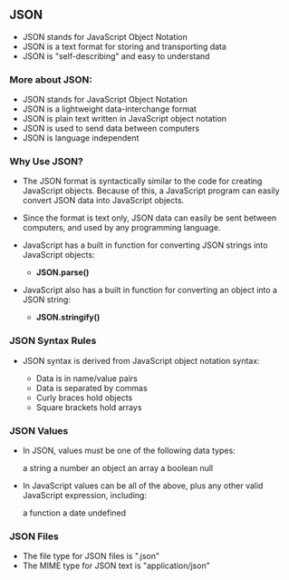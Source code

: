 ## JSON
- JSON stands for JavaScript Object Notation
- JSON is a text format for storing and transporting data
- JSON is "self-describing" and easy to understand

### More about JSON:
   - JSON stands for JavaScript Object Notation
   - JSON is a lightweight data-interchange format
   - JSON is plain text written in JavaScript object notation
   - JSON is used to send data between computers
   - JSON is language independent 

### Why Use JSON?

- The JSON format is syntactically similar to the code for creating JavaScript objects. Because of this, a JavaScript program can easily convert JSON data into JavaScript objects.

- Since the format is text only, JSON data can easily be sent between computers, and used by any programming language.

- JavaScript has a built in function for converting JSON strings into JavaScript objects:
    - **JSON.parse()**

- JavaScript also has a built in function for converting an object into a JSON string:
    - **JSON.stringify()**


### JSON Syntax Rules

- JSON syntax is derived from JavaScript object notation syntax:

    - Data is in name/value pairs
    - Data is separated by commas
    - Curly braces hold objects
    - Square brackets hold arrays

### JSON Values

- In JSON, values must be one of the following data types:

    a string
    a number
    an object
    an array
    a boolean
    null

- In JavaScript values can be all of the above, plus any other valid JavaScript expression, including:

    a function
    a date
    undefined

### JSON Files

- The file type for JSON files is ".json"
- The MIME type for JSON text is "application/json"

